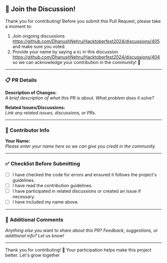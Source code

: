 ## 🤝 **Join the Discussion!**

Thank you for contributing! Before you submit this Pull Request, please take a moment to:

1. Join ongoing discussions https://github.com/DhanushNehru/Hacktoberfest2024/discussions/405 and make sure you voted.
2. Provide your name by saying a `Hi` in this discussion https://github.com/DhanushNehru/Hacktoberfest2024/discussions/404 so we can acknowledge your contribution in the community! 🌟

---

### 📋 **PR Details**

**Description of Changes:**  
_A brief description of what this PR is about. What problem does it solve?_

**Related Issues/Discussions:**  
_Link any related issues, discussions, or PRs._

---

### 📝 **Contributor Info**

**Your Name:**  
_Please enter your name here so we can give you credit in the community._

---

### ✅ **Checklist Before Submitting**

- [ ] I have checked the code for errors and ensured it follows the project's guidelines.
- [ ] I have read the contribution guidelines.
- [ ] I have participated in related discussions or created an issue if necessary.
- [ ] I have included my name above.

---

### 📣 **Additional Comments**

_Anything else you want to share about this PR? Feedback, suggestions, or additional info? Let us know!_

---

Thank you for contributing! 🎉 Your participation helps make this project better. Let's grow together
